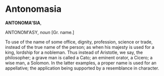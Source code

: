 # Antonomasia

**ANTONOMA'SIA**,

ANTONOM'ASY, _noun_ \[Gr. name.\]

To use of the name of some office, dignity, profession, science or trade, instead of the true name of the person; as when his majesty is used for a king, lordship for a nobleman. Thus instead of Aristotle, we say, the philosopher; a grave man is called a Cato; an eminent orator, a Cicero; a wise man, a Solomon. In the latter examples, a proper name is used for an appellative; the application being supported by a resemblance in character.